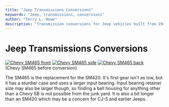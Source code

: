 ```yaml
---
title: "Jeep Transmissions Conversions"
keywords: "Jeep, transmissions, conversions"
author: "Terry L. Howe"
description: "Transmission conversions for Jeep vehicles built from 1941 until the present including military, CJ, YJ, TJ, and other models."
---
```

# Jeep Transmissions Conversions

[![Chevy SM465 front](../../../img/transmission/updates/sm465f_.jpg)](../../../img/transmission/updates/sm465f.jpg) [![Chevy SM465 side](../../../img/transmission/updates/sm465s_.jpg)](../../../img/transmission/updates/sm465s.jpg) [![Chevy SM465 back](../../../img/transmission/updates/sm465b_.jpg)](../../../img/transmission/updates/sm465b.jpg)   
(Chevy SM465 before conversion) 

The SM465 is the replacement for the SM420. It's first gear isn't as low, but it has a sturdier case and uses a larger input bearing. Input bearing retainer size may also be larger though, so finding a bell housing for anything other than a Chevy SB is not possible from the junk yard. It is also a bit longer than an SM420 which may be a concern for CJ-5 and earlier Jeeps.
